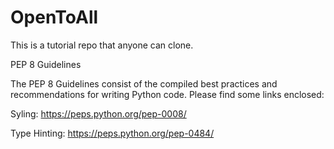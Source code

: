 # OpenToAll
This is a tutorial repo that anyone can clone.

PEP 8 Guidelines

The PEP 8 Guidelines consist of the compiled best practices and recommendations for writing Python code. Please find some links enclosed:

Syling:
https://peps.python.org/pep-0008/

Type Hinting:
https://peps.python.org/pep-0484/
